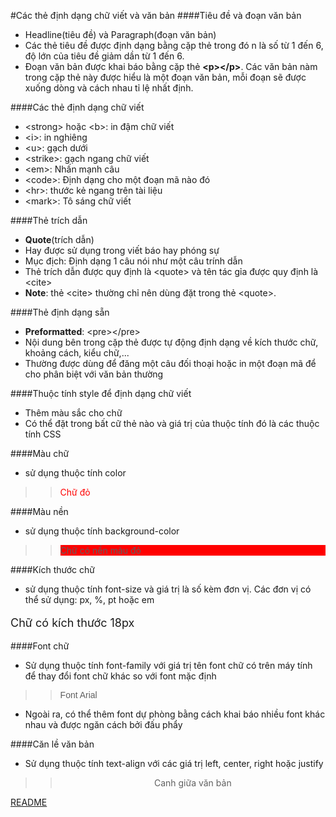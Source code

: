 #Các thẻ định dạng chữ viết và văn bản
####Tiêu đề và đoạn văn bản
- Headline(tiêu đề) và Paragraph(đoạn văn bản)
- Các thẻ tiêu đề được định dạng bằng cặp thẻ **<hn>** trong đó n là số từ 1 đến 6, độ lớn của tiêu đề giảm dần từ 1 đến 6.
- Đoạn văn bản được khai báo bằng cặp thẻ **\<p>\</p>**. Các văn bản nàm trong cặp thẻ này được hiểu là một đoạn văn bản, mỗi đoạn sẽ được xuống dòng và cách nhau tỉ lệ nhất định.

####Các thẻ định dạng chữ viết
- \<strong> hoặc \<b>: in đậm chữ viết
- \<i>: in nghiêng
- \<u>: gạch dưới
- \<strike>: gạch ngang chữ viết
- \<em>: Nhấn mạnh câu
- \<code>: Định dạng cho một đoạn mã nào đó
- \<hr>: thước kẻ ngang trên tài liệu
- \<mark>: Tô sáng chữ viết 

####Thẻ trích dẫn
- **Quote**(trích dẫn) 
- Hay được sử dụng trong viết báo hay phóng sự
- Mục địch: Định dạng 1 câu nói như một câu trính dẫn
- Thẻ trích dẫn được quy định là \<quote> và tên tác gỉa được quy định là \<cite>
- **Note**: thẻ \<cite> thường chỉ nên dùng đặt trong thẻ \<quote>.

####Thẻ định dạng sẵn
- **Preformatted**: \<pre>\</pre>
- Nội dung bên trong cặp thẻ được tự động định dạng về kích thước chữ, khoảng cách, kiểu chữ,...
- Thường được dùng để đăng một câu đối thoại hoặc in một đoạn mã để cho phân biệt với văn bản thường

####Thuộc tính style để định dạng chữ viết
- Thêm màu sắc cho chữ
- Có thể đặt trong bất cữ thẻ nào và giá trị của thuộc tính đó là các thuộc tính CSS

####Màu chữ
- sử dụng thuộc tính color
>><p style="color:red">Chữ đỏ</p>

####Màu nền
- sử dụng thuộc tính background-color
>><p style="background-color:red">Chữ có nền màu đỏ</p>

####Kích thước chữ
- sử dụng thuộc tính font-size và giá trị là số kèm đơn vị. Các đơn vị có thể sử dụng: px, %, pt hoặc em
<p style="font-size:18px">Chữ có kích thước 18px</p>

####Font chữ
- Sử dụng thuộc tính font-family với giá trị tên font chữ có trên máy tính để thay đổi font chữ khác so với font mặc định
>><p style="font-family: Arial">Font Arial</p>
- Ngoài ra, có thể thêm font dự phòng bằng cách khai báo nhiều font khác nhau và được ngăn cách bởi đấu phẩy

####Căn lề văn bản
- Sử dụng thuộc tính text-align với các giá trị left, center, right hoặc justify
>><p style="text-align:center">Canh giữa văn bản</p>
[README](https://github.com/TotoroC/web_dev/blob/master/Task14_HTML/README.md)
